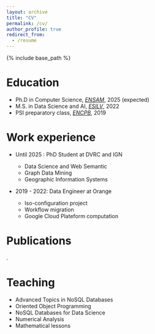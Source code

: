 ```yaml
---
layout: archive
title: "CV"
permalink: /cv/
author_profile: true
redirect_from:
  - /resume
---
```


{% include base_path %}

Education
======
* Ph.D in Computer Science, _[ENSAM](https://artsetmetiers.fr/fr/une-recherche-dynamique)_, 2025 (expected)
* M.S. in Data Science and AI, _[ESILV](https://www.esilv.fr/)_, 2022
* PSI preparatory class, _[ENCPB](https://pirandello.org/)_, 2019

Work experience
======
* Until 2025 : PhD Student at DVRC and IGN
  * Data Science and Web Semantic
  * Graph Data Mining
  * Geographic Information Systems
    
* 2019 - 2022: Data Engineer at Orange
  * Iso-configuration project
  * Workflow migration
  * Google Cloud Plateform computation
  
Publications
======
.
<!-- Commenting out the following code block:
  <ul>{% for post in site.publications %}
    {% include archive-single-cv.html %}
  {% endfor %}</ul>
--> 

Teaching
======
* Advanced Topics in NoSQL Databases
* Oriented Object Programming
* NoSQL Databases for Data Science
* Numerical Analysis
* Mathematical lessons
  
